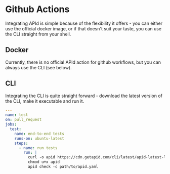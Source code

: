 # Github Actions

Integrating APId is simple because of the flexibility it offers - you can either use the official docker image, or if that doesn't suit your taste, you can use the CLI straight from your shell.

## Docker

Currently, there is no official APId action for github workflows, but you can always use the CLI \(see below\).

## CLI

Integrating the CLI is quite straight forward - download the latest version of the CLI, make it executable and run it.   
  


```yaml
---
name: test
on: pull_request
jobs:
  test:
    name: end-to-end tests
    runs-on: ubuntu-latest
    steps:
      - name: run tests
        run: |
          curl -o apid https://cdn.getapid.com/cli/latest/apid-latest-linux-amd64
          chmod u+x apid
          apid check -c path/to/apid.yaml
```

